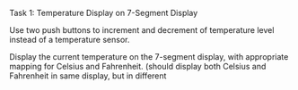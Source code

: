 Task 1: Temperature Display on 7-Segment Display

Use two push buttons to increment and decrement of temperature level instead of a temperature sensor.

Display the current temperature on the 7-segment display, with appropriate mapping for Celsius and Fahrenheit. (should display both Celsius and Fahrenheit in same display, but in different
